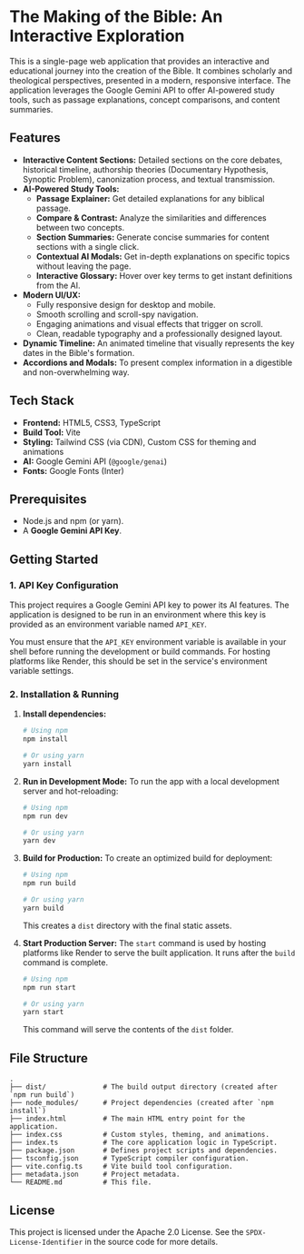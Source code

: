 # The Making of the Bible: An Interactive Exploration

This is a single-page web application that provides an interactive and educational journey into the creation of the Bible. It combines scholarly and theological perspectives, presented in a modern, responsive interface. The application leverages the Google Gemini API to offer AI-powered study tools, such as passage explanations, concept comparisons, and content summaries.

## Features

-   **Interactive Content Sections:** Detailed sections on the core debates, historical timeline, authorship theories (Documentary Hypothesis, Synoptic Problem), canonization process, and textual transmission.
-   **AI-Powered Study Tools:**
    -   **Passage Explainer:** Get detailed explanations for any biblical passage.
    -   **Compare & Contrast:** Analyze the similarities and differences between two concepts.
    -   **Section Summaries:** Generate concise summaries for content sections with a single click.
    -   **Contextual AI Modals:** Get in-depth explanations on specific topics without leaving the page.
    -   **Interactive Glossary:** Hover over key terms to get instant definitions from the AI.
-   **Modern UI/UX:**
    -   Fully responsive design for desktop and mobile.
    -   Smooth scrolling and scroll-spy navigation.
    -   Engaging animations and visual effects that trigger on scroll.
    -   Clean, readable typography and a professionally designed layout.
-   **Dynamic Timeline:** An animated timeline that visually represents the key dates in the Bible's formation.
-   **Accordions and Modals:** To present complex information in a digestible and non-overwhelming way.

## Tech Stack

-   **Frontend:** HTML5, CSS3, TypeScript
-   **Build Tool:** Vite
-   **Styling:** Tailwind CSS (via CDN), Custom CSS for theming and animations
-   **AI:** Google Gemini API (`@google/genai`)
-   **Fonts:** Google Fonts (Inter)

## Prerequisites

-   Node.js and npm (or yarn).
-   A **Google Gemini API Key**.

## Getting Started

### 1. API Key Configuration

This project requires a Google Gemini API key to power its AI features. The application is designed to be run in an environment where this key is provided as an environment variable named `API_KEY`.

You must ensure that the `API_KEY` environment variable is available in your shell before running the development or build commands. For hosting platforms like Render, this should be set in the service's environment variable settings.

### 2. Installation & Running

1.  **Install dependencies:**
    ```bash
    # Using npm
    npm install

    # Or using yarn
    yarn install
    ```

2.  **Run in Development Mode:**
    To run the app with a local development server and hot-reloading:
    ```bash
    # Using npm
    npm run dev

    # Or using yarn
    yarn dev
    ```

3.  **Build for Production:**
    To create an optimized build for deployment:
    ```bash
    # Using npm
    npm run build

    # Or using yarn
    yarn build
    ```
    This creates a `dist` directory with the final static assets.

4.  **Start Production Server:**
    The `start` command is used by hosting platforms like Render to serve the built application. It runs after the `build` command is complete.
    ```bash
    # Using npm
    npm run start

    # Or using yarn
    yarn start
    ```
    This command will serve the contents of the `dist` folder.

## File Structure

```
.
├── dist/              # The build output directory (created after `npm run build`)
├── node_modules/      # Project dependencies (created after `npm install`)
├── index.html         # The main HTML entry point for the application.
├── index.css          # Custom styles, theming, and animations.
├── index.ts           # The core application logic in TypeScript.
├── package.json       # Defines project scripts and dependencies.
├── tsconfig.json      # TypeScript compiler configuration.
├── vite.config.ts     # Vite build tool configuration.
├── metadata.json      # Project metadata.
└── README.md          # This file.
```

## License

This project is licensed under the Apache 2.0 License. See the `SPDX-License-Identifier` in the source code for more details.
